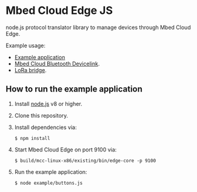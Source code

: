 # Mbed Cloud Edge JS

node.js protocol translator library to manage devices through Mbed Cloud Edge.

Example usage:

* [Example application](example/buttons.js)
* [Mbed Cloud Bluetooth Devicelink](https://github.com/ARMmbed/cloud-bluetooth-devicelink/tree/mbed-client-service).
* [LoRa bridge](https://github.com/ARMmbed/connector-loriot/tree/architectify).

## How to run the example application

1. Install [node.js](https://nodejs.org/en/) v8 or higher.
1. Clone this repository.
1. Install dependencies via:

    ```
    $ npm install
    ```

1. Start Mbed Cloud Edge on port 9100 via:

    ```
    $ build/mcc-linux-x86/existing/bin/edge-core -p 9100
    ```

1. Run the example application:

    ```
    $ node example/buttons.js
    ```
